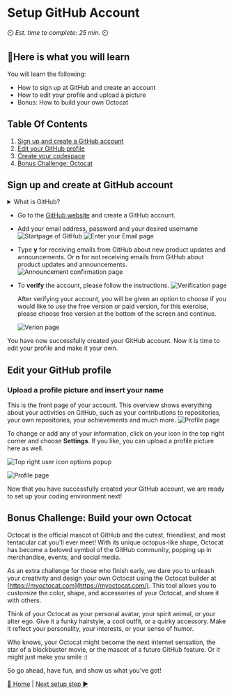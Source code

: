 # Setup GitHub Account
⏲️ _Est. time to complete: 25 min._ ⏲️

## 🎯Here is what you will learn 
You will learn the following:
- How to sign up at GitHub and create an account
- How to edit your profile and upload a picture
- Bonus: How to build your own Octocat

## Table Of Contents

1. [Sign up and create a GitHub account](#sign-up-and-create-at-github-account)
2. [Edit your GitHub profile](#edit-your-github-profile)
3. [Create your codespace](#create-your-codespace)
4. [Bonus Challenge: Octocat](#bonus-challenge-build-your-own-octocat)

## Sign up and create at GitHub account

<details>
<summary>What is GitHub?</summary>

GitHub is actually two things: **Git** and **Hub**.

**Git** is a version control software. It allows developers to work on a specific project at the same time by tracking the changes. If something goes wrong, you can easily undo the changes with Git.
**Hub** is nothing special in itself, but it represents the "social network" of developers built on top of Git. While GitHub does not own the Git software, it has created a platform that makes it easy to access and collaborate with Git. The groundbreaking feature of GitHub is that it makes it super easy to share/show your code with the world or just store it. You no longer have to worry about where you store your code. Companies have GitHub accounts for the same reason. GitHub provides an easy way to store your code online with built-in version control.

</details>

- Go to the [GitHub website](https://github.com/) and create a GitHub account.
- Add your email address, password and your desired username
  ![Startpage of GitHub](../content-images/Sprint%2000/github/GithubSignUp.png)
  ![Enter your Email page](../content-images/Sprint%2000/github//EnterEmail.png)
- Type **y** for receiving emails from GitHub about new product updates and announcements. Or **n** for not receiving emails from GitHub about product updates and announcements.
  ![Announcement confirmation page](../content-images/Sprint%2000/github/NoAnnouncements.png)

- To **verify** the account, please follow the instructions.
  ![Verification page](../content-images/Sprint%2000/github/verification.png)

  After verifying your account, you will be given an option to choose if you would like to use the free version or paid version, for this exercise, please choose free version at the bottom of the screen and continue. 

  ![Verion page](../content-images/Sprint%2000/github/version.png)

You have now successfully created your GitHub account. Now it is time to edit your profile and make it your own.

## Edit your GitHub profile

### Upload a profile picture and insert your name

This is the front page of your account. This overview shows everything about your activities on GitHub, such as your contributions to repositories, your own repositories, your achievements and much more.
![Profile page](../content-images/Sprint%2000/github/homePage.png)

To change or add any of your information, click on your icon in the top right corner and choose **Settings**. If you like, you can upload a profile picture here as well.

![Top right user icon options popup](../content-images/Sprint%2000/github/Settings.png)

![Profile page](../content-images/Sprint%2000/github/EditProfile.gif)

Now that you have successfully created your GitHub account, we are ready to set up your coding environment next!

## Bonus Challenge: Build your own Octocat

Octocat is the official mascot of GitHub and the cutest, friendliest, and most tentacular cat you'll ever meet! With its unique octopus-like shape, Octocat has become a beloved symbol of the GitHub community, popping up in merchandise, events, and social media.

As an extra challenge for those who finish early, we dare you to unleash your creativity and design your own Octocat using the Octocat builder at [https://myoctocat.com](https://myoctocat.com/). This tool allows you to customize the color, shape, and accessories of your Octocat, and share it with others.


Think of your Octocat as your personal avatar, your spirit animal, or your alter ego. Give it a funky hairstyle, a cool outfit, or a quirky accessory. Make it reflect your personality, your interests, or your sense of humor.

Who knows, your Octocat might become the next internet sensation, the star of a blockbuster movie, or the mascot of a future GitHub feature. Or it might just make you smile :)

So go ahead, have fun, and show us what you've got!


[🔼 Home](/Track_1_ToDo_App/README.md) | [Next setup step ▶](./02%20-%20Setup%20To-Do%20Application%20Repository.md)
